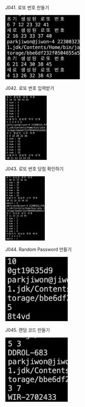 J041. 로또 번호 만들기<br>

<img src= 'https://github.com/jiwonpark831/22300323_PJW_JAVA/blob/main/src/week9/screenshots/j041.png' height = 200>

J042. 로또 번호 입력받기<br>

<img src= 'https://github.com/jiwonpark831/22300323_PJW_JAVA/blob/main/src/week9/screenshots/j042.png' height = 200>

J043. 로또 번호 당첨 확인하기<br>

<img src= 'https://github.com/jiwonpark831/22300323_PJW_JAVA/blob/main/src/week9/screenshots/j043.png' height = 200>

J044. Random Password 만들기<br>

<img src= 'https://github.com/jiwonpark831/22300323_PJW_JAVA/blob/main/src/week9/screenshots/j044.png' height = 200>

J045. 랜덤 코드 만들기<br>

<img src= 'https://github.com/jiwonpark831/22300323_PJW_JAVA/blob/main/src/week9/screenshots/j045.png' height = 200>




